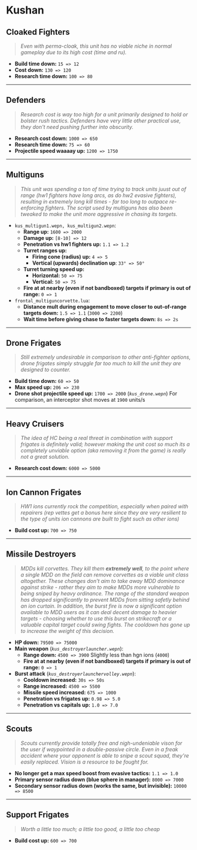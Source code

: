 # Kushan

## Cloaked Fighters
> *Even with perma-cloak, this unit has no viable niche in normal gameplay due to its high cost (time and ru).*
* **Build time down:** `15 => 12`
* **Cost down:** `130 => 120`
* **Research time down:** `100 => 80`

---

## Defenders
> *Research cost is way too high for a unit primarily designed to hold or bolster rush tactics. Defenders have very little other practical use, they don't need pushing further into obscurity.*
* **Research cost down:** `1000 => 650`
* **Research time down:** `75 => 60`
* **Projectile speed waaaay up:** `1200 => 1750`

---

## Multiguns
> *This unit was spending a ton of time trying to track units juust out of range (hw1 fighters have long arcs, as do hw2 evasive fighters), resulting in extremely long kill times - far too long to outpace re-enforcing fighters. The script used by multiguns has also been tweaked to make the unit more aggressive in chasing its targets.*
* `kus_multigun1.wepn, kus_multigun2.wepn`:
  * **Range up:** `1600 => 2000`
  * **Damage up:** `[8-10] => 12`
  * **Penetration vs hw1 fighters up:** `1.1 => 1.2`
  * **Turret ranges up:**
    * **Firing cone (radius) up:** `4 => 5`
    * **Vertical (upwards) declination up**: `33° => 50°`
  * **Turret turning speed up:**
    * **Horizontal:** `50 => 75`
    * **Vertical:** `50 => 75`
  * **Fire at at nearby (even if not bandboxed) targets if primary is out of range:** `0 => 1`
* `frontal_multiguncorvette.lua`:
  * **Distance mult during engagement to move closer to out-of-range targets down:** `1.5 => 1.1` (`3000 => 2200`)
  * **Wait time before giving chase to faster targets down:** `8s => 2s`

---

## Drone Frigates
> *Still extremely undesirable in comparison to other anti-fighter options, drone frigates simply struggle far too much to kill the unit they are designed to counter.*
* **Build time down:** `60 => 50`
* **Max speed up:** `206 => 230`
* **Drone shot projectile speed up:** `1700 => 2000` (*`kus_drone.wepn`*) For comparison, an interceptor shot moves at `1900` units/s

---

## Heavy Cruisers
> *The idea of HC being a real threat in combination with support frigates is definitely valid; however making the unit cost so much its a completely unviable option (aka removing it from the game) is really not a great solution.*
* **Research cost down:** `6000 => 5000`

---

## Ion Cannon Frigates
> *HW1 ions currently rock the competition, especially when paired with repairers (rep vettes get a bonus here since they are very resilient to the type of units ion cannons are built to fight such as other ions)*
* **Build cost up:** `700 => 750`

---

## Missile Destroyers
> *MDDs kill corvettes. They kill them **extremely well**, to the point where a single MDD on the field can remove corvettes as a viable unit class altogether. These changes don't aim to take away MDD dominance against strike - rather they aim to make MDDs more vulnerable to being sniped by heavy ordinance. The range of the standard weapon has dropped significantly to prevent MDDs from sitting safetly behind an ion curtain. In addition, the burst fire is now a significant option available to MDD users as it can deal decent damage to heavier targets - choosing whether to use this burst on strikecraft or a valuable capital target could swing fights. The cooldown has gone up to increase the weight of this decision.*
* **HP down:** `79500 => 75000`
* **Main weapon** (*`kus_destroyerlauncher.wepn`*):
  * **Range down:** `4500 => 3900` Slightly less than hgn ions (`4000`)
  * **Fire at at nearby (even if not bandboxed) targets if primary is out of range:** `0 => 1`
* **Burst attack** (*`kus_destroyerlaunchervolley.wepn`*):
  * **Cooldown increased:** `30s => 50s`
  * **Range increased:** `4500 => 5500`
  * **Missile speed increased:** `675 => 1000`
  * **Penetration vs frigates up:** `0.98 => 5.0`
  * **Penetration vs capitals up:** `1.0 => 7.0`

---

## Scouts
> *Scouts currently provide totally free and nigh-undeniable vison for the user if waypointed in a double-passive circle. Even in a freak accident where your opponent is able to snipe a scout squad, they're easily replaced. Vision is a resource to be fought for.*
* **No longer get a max speed boost from evasive tactics:** `1.1 => 1.0`
* **Primary sensor radius down (blue sphere in manager):** `8000 => 7000`
* **Secondary sensor radius down (works the same, but invisible):** `10000 => 8500`

---

## Support Frigates
> *Worth a little too much; a little too good, a little too cheap*
* **Build cost up:** `600 => 700`
